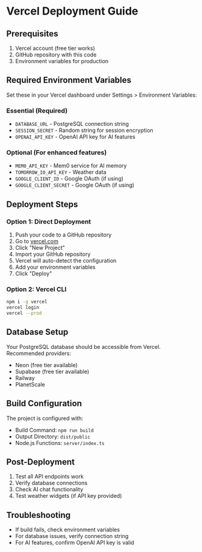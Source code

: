 # Vercel Deployment Guide

## Prerequisites
1. Vercel account (free tier works)
2. GitHub repository with this code
3. Environment variables for production

## Required Environment Variables
Set these in your Vercel dashboard under Settings > Environment Variables:

### Essential (Required)
- `DATABASE_URL` - PostgreSQL connection string
- `SESSION_SECRET` - Random string for session encryption
- `OPENAI_API_KEY` - OpenAI API key for AI features

### Optional (For enhanced features)
- `MEM0_API_KEY` - Mem0 service for AI memory
- `TOMORROW_IO_API_KEY` - Weather data
- `GOOGLE_CLIENT_ID` - Google OAuth (if using)
- `GOOGLE_CLIENT_SECRET` - Google OAuth (if using)

## Deployment Steps

### Option 1: Direct Deployment
1. Push your code to a GitHub repository
2. Go to [vercel.com](https://vercel.com)
3. Click "New Project"
4. Import your GitHub repository
5. Vercel will auto-detect the configuration
6. Add your environment variables
7. Click "Deploy"

### Option 2: Vercel CLI
```bash
npm i -g vercel
vercel login
vercel --prod
```

## Database Setup
Your PostgreSQL database should be accessible from Vercel. Recommended providers:
- Neon (free tier available)
- Supabase (free tier available)
- Railway
- PlanetScale

## Build Configuration
The project is configured with:
- Build Command: `npm run build`
- Output Directory: `dist/public`
- Node.js Functions: `server/index.ts`

## Post-Deployment
1. Test all API endpoints work
2. Verify database connections
3. Check AI chat functionality
4. Test weather widgets (if API key provided)

## Troubleshooting
- If build fails, check environment variables
- For database issues, verify connection string
- For AI features, confirm OpenAI API key is valid